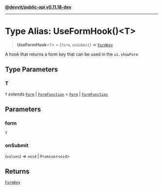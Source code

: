 [**@devvit/public-api v0.11.18-dev**](../README.md)

---

# Type Alias: UseFormHook()\<T\>

> **UseFormHook**\<`T`\> = (`form`, `onSubmit`) => [`FormKey`](FormKey.md)

A hook that returns a form key that can be used in the `ui.showForm`

## Type Parameters

### T

`T` _extends_ [`Form`](Form.md) \| [`FormFunction`](FormFunction.md) = [`Form`](Form.md) \| [`FormFunction`](FormFunction.md)

## Parameters

### form

`T`

### onSubmit

(`values`) => `void` \| `Promise`\<`void`\>

## Returns

[`FormKey`](FormKey.md)
